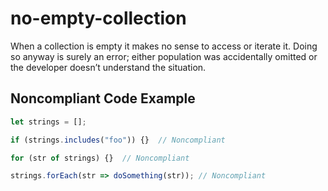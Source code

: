 # no-empty-collection

When a collection is empty it makes no sense to access or iterate it. Doing so anyway is surely an error; either population was accidentally omitted or the developer doesn’t understand the situation.

## Noncompliant Code Example

```javascript
let strings = [];

if (strings.includes("foo")) {}  // Noncompliant

for (str of strings) {}  // Noncompliant

strings.forEach(str => doSomething(str)); // Noncompliant
```
